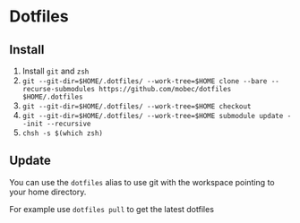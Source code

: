 Dotfiles
========

## Install
1. Install `git` and `zsh`
2. `git --git-dir=$HOME/.dotfiles/ --work-tree=$HOME clone --bare --recurse-submodules https://github.com/mobec/dotfiles $HOME/.dotfiles`
3. `git --git-dir=$HOME/.dotfiles/ --work-tree=$HOME checkout`
4. `git --git-dir=$HOME/.dotfiles/ --work-tree=$HOME submodule update --init --recursive`
5. `chsh -s $(which zsh)`

## Update
You can use the `dotfiles` alias to use git with the workspace pointing to your home directory.

For example use  `dotfiles pull` to get the latest dotfiles


